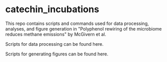 # catechin_incubations

This repo contains scripts and commands used for data processing, analyses, and figure generation in "Polyphenol rewiring of the microbiome reduces methane emissions"
 by McGivern et al.

Scripts for data processing can be found here.

Scripts for generating figures can be found here.
